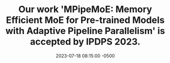 ---
layout: news
title: "Our work <strong>'MPipeMoE: Memory Efficient MoE for Pre-trained Models with Adaptive Pipeline Parallelism'</strong> is accepted by <strong>IPDPS 2023</strong>."
date: 2023-07-18 08:15:00 -0500
---